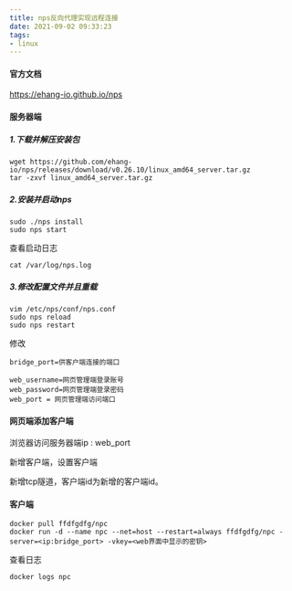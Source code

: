 ```yaml
---
title: nps反向代理实现远程连接
date: 2021-09-02 09:33:23
tags:
- linux
---
```




#### 官方文档

https://ehang-io.github.io/nps

#### 服务器端

##### 1.下载并解压安装包


```
wget https://github.com/ehang-io/nps/releases/download/v0.26.10/linux_amd64_server.tar.gz
tar -zxvf linux_amd64_server.tar.gz

```

##### 2.安装并启动nps

```
sudo ./nps install
sudo nps start
```

查看启动日志

```
cat /var/log/nps.log
```

##### 3.修改配置文件并且重载

```
vim /etc/nps/conf/nps.conf
sudo nps reload
sudo nps restart
```

修改

```
bridge_port=供客户端连接的端口

web_username=网页管理端登录账号
web_password=网页管理端登录密码
web_port = 网页管理端访问端口
```

#### 网页端添加客户端

浏览器访问服务器端ip : web_port

新增客户端，设置客户端

新增tcp隧道，客户端id为新增的客户端id。

#### 客户端

```
docker pull ffdfgdfg/npc
docker run -d --name npc --net=host --restart=always ffdfgdfg/npc -server=<ip:bridge_port> -vkey=<web界面中显示的密钥> 
```

查看日志

```
docker logs npc 
```

